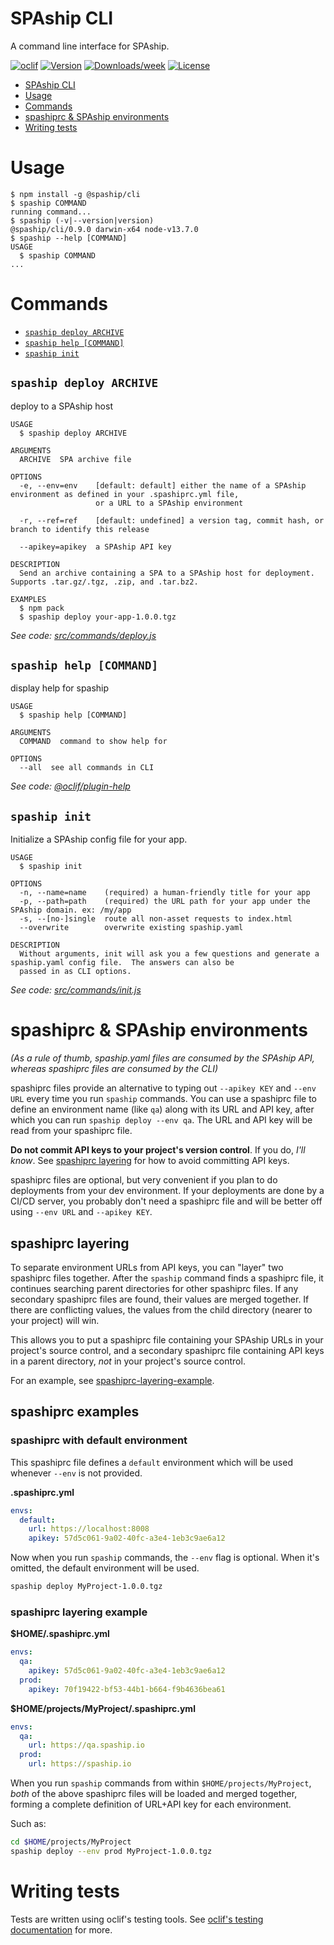 # SPAship CLI

A command line interface for SPAship.

[![oclif](https://img.shields.io/badge/cli-oclif-brightgreen.svg)](https://oclif.io)
[![Version](https://img.shields.io/npm/v/@spaship/cli.svg)](https://npmjs.org/package/@spaship/cli)
[![Downloads/week](https://img.shields.io/npm/dw/@spaship/cli.svg)](https://npmjs.org/package/@spaship/cli)
[![License](https://img.shields.io/npm/l/@spaship/cli.svg)](https://github.com/spaship/cli/blob/master/package.json)

<!-- toc -->

- [SPAship CLI](#spaship-cli)
- [Usage](#usage)
- [Commands](#commands)
- [spashiprc & SPAship environments](#spashiprc--spaship-environments)
- [Writing tests](#writing-tests)
<!-- tocstop -->

# Usage

<!-- usage -->

```sh-session
$ npm install -g @spaship/cli
$ spaship COMMAND
running command...
$ spaship (-v|--version|version)
@spaship/cli/0.9.0 darwin-x64 node-v13.7.0
$ spaship --help [COMMAND]
USAGE
  $ spaship COMMAND
...
```

<!-- usagestop -->

# Commands

<!-- commands -->

- [`spaship deploy ARCHIVE`](#spaship-deploy-archive)
- [`spaship help [COMMAND]`](#spaship-help-command)
- [`spaship init`](#spaship-init)

## `spaship deploy ARCHIVE`

deploy to a SPAship host

```
USAGE
  $ spaship deploy ARCHIVE

ARGUMENTS
  ARCHIVE  SPA archive file

OPTIONS
  -e, --env=env    [default: default] either the name of a SPAship environment as defined in your .spashiprc.yml file,
                   or a URL to a SPAship environment

  -r, --ref=ref    [default: undefined] a version tag, commit hash, or branch to identify this release

  --apikey=apikey  a SPAship API key

DESCRIPTION
  Send an archive containing a SPA to a SPAship host for deployment.  Supports .tar.gz/.tgz, .zip, and .tar.bz2.

EXAMPLES
  $ npm pack
  $ spaship deploy your-app-1.0.0.tgz
```

_See code: [src/commands/deploy.js](https://github.com/spaship/spaship/blob/v0.9.0/src/commands/deploy.js)_

## `spaship help [COMMAND]`

display help for spaship

```
USAGE
  $ spaship help [COMMAND]

ARGUMENTS
  COMMAND  command to show help for

OPTIONS
  --all  see all commands in CLI
```

_See code: [@oclif/plugin-help](https://github.com/oclif/plugin-help/blob/v2.2.3/src/commands/help.ts)_

## `spaship init`

Initialize a SPAship config file for your app.

```
USAGE
  $ spaship init

OPTIONS
  -n, --name=name    (required) a human-friendly title for your app
  -p, --path=path    (required) the URL path for your app under the SPAship domain. ex: /my/app
  -s, --[no-]single  route all non-asset requests to index.html
  --overwrite        overwrite existing spaship.yaml

DESCRIPTION
  Without arguments, init will ask you a few questions and generate a spaship.yaml config file.  The answers can also be
  passed in as CLI options.
```

_See code: [src/commands/init.js](https://github.com/spaship/spaship/blob/v0.9.0/src/commands/init.js)_

<!-- commandsstop -->

# spashiprc & SPAship environments

_(As a rule of thumb, spaship.yaml files are consumed by the SPAship API, whereas spashiprc files are consumed by the CLI)_

spashiprc files provide an alternative to typing out `--apikey KEY` and `--env URL` every time you run `spaship` commands. You can use a spashiprc file to define an environment name (like `qa`) along with its URL and API key, after which you can run `spaship deploy --env qa`. The URL and API key will be read from your spashiprc file.

**Do not commit API keys to your project's version control**. If you do, _I'll know_. See [spashiprc layering](#spashiprc-layering) for how to avoid committing API keys.

spashiprc files are optional, but very convenient if you plan to do deployments from your dev environment. If your deployments are done by a CI/CD server, you probably don't need a spashiprc file and will be better off using `--env URL` and `--apikey KEY`.

## spashiprc layering

To separate environment URLs from API keys, you can "layer" two spashiprc files together. After the `spaship` command finds a spashiprc file, it continues searching parent directories for other spashiprc files. If any secondary spashiprc files are found, their values are merged together. If there are conflicting values, the values from the child directory (nearer to your project) will win.

This allows you to put a spashiprc file containing your SPAship URLs in your project's source control, and a secondary spashiprc file containing API keys in a parent directory, _not_ in your project's source control.

For an example, see [spashiprc-layering-example](#spashiprc-layering-example).

## spashiprc examples

### spashiprc with default environment

This spashiprc file defines a `default` environment which will be used whenever `--env` is not provided.

**.spashiprc.yml**

```yaml
envs:
  default:
    url: https://localhost:8008
    apikey: 57d5c061-9a02-40fc-a3e4-1eb3c9ae6a12
```

Now when you run `spaship` commands, the `--env` flag is optional. When it's omitted, the default environment will be used.

```bash
spaship deploy MyProject-1.0.0.tgz
```

### spashiprc layering example

**\$HOME/.spashiprc.yml**

```yaml
envs:
  qa:
    apikey: 57d5c061-9a02-40fc-a3e4-1eb3c9ae6a12
  prod:
    apikey: 70f19422-bf53-44b1-b664-f9b4636bea61
```

**\$HOME/projects/MyProject/.spashiprc.yml**

```yaml
envs:
  qa:
    url: https://qa.spaship.io
  prod:
    url: https://spaship.io
```

When you run `spaship` commands from within `$HOME/projects/MyProject`, _both_ of the above spashiprc files will be loaded and merged together, forming a complete definition of URL+API key for each environment.

Such as:

```bash
cd $HOME/projects/MyProject
spaship deploy --env prod MyProject-1.0.0.tgz
```

# Writing tests

Tests are written using oclif's testing tools. See [oclif's testing documentation](https://oclif.io/docs/testing) for more.
